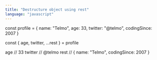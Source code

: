```yaml
---
title: "Destructure object using rest"
language: "javascript"
---
```


const profile = {
  name: "Telmo",
  age: 33,
  twitter: "@telmo",
  codingSince: 2007
}

const { age, twitter, ...rest } = profile

age // 33
twitter // @telmo
rest // { name: "Telmo", codingSince: 2007 }
